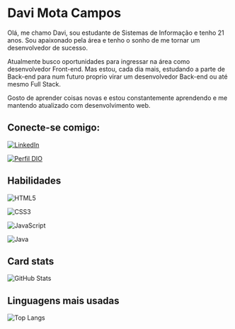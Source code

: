# Davi Mota Campos

Olá, me chamo Davi, sou estudante de Sistemas de Informação e tenho 21 anos. Sou apaixonado pela área e tenho o sonho de me tornar um desenvolvedor de sucesso. 

Atualmente busco oportunidades para ingressar na área como desenvolvedor Front-end. Mas estou, cada dia mais, estudando a parte de Back-end para num futuro proprio virar um desenvolvedor Back-end ou até mesmo Full Stack.

Gosto de aprender coisas novas e estou constantemente aprendendo e me mantendo atualizado com desenvolvimento web.

## Conecte-se comigo: 

[![LinkedIn](https://img.shields.io/badge/-LinkedIn-1E90FF?style=for-the-badge&logo=linkedin)](https://www.linkedin.com/in/davi-campos09/)

[![Perfil DIO](https://img.shields.io/badge/Perfil%20na%20DIO-1E90FF?style=for-the-badge)](https://web.dio.me/users/davimcampos09?tab=achievements)


## Habilidades
![HTML5](https://img.shields.io/badge/HTML-000?style=for-the-badge&logo=html5&logoColor=c456ce)

![CSS3](https://img.shields.io/badge/CSS3-000?style=for-the-badge&logo=css3&logoColor=c456ce)

![JavaScript](https://img.shields.io/badge/JavaScript-000?style=for-the-badge&logo=javascript&logoColor=c456ce)

![Java](https://img.shields.io/badge/Java-000?style=for-the-badge&logo=java)

## Card stats
![GitHub Stats](https://github-readme-stats.vercel.app/api?username=DaviCampos09&theme=transparent&bg_color=000&border_color=c456ce&show_icons=true&icon_color=30A3DC&title_color=c456ce&text_color=c456ce)

## Linguagens mais usadas

![Top Langs](https://github-readme-stats-git-masterrstaa-rickstaa.vercel.app/api/top-langs/?username=DaviCampos09&layout=compact&bg_color=000&border_color=c456ce&title_color=c456ce&text_color=c456ce)